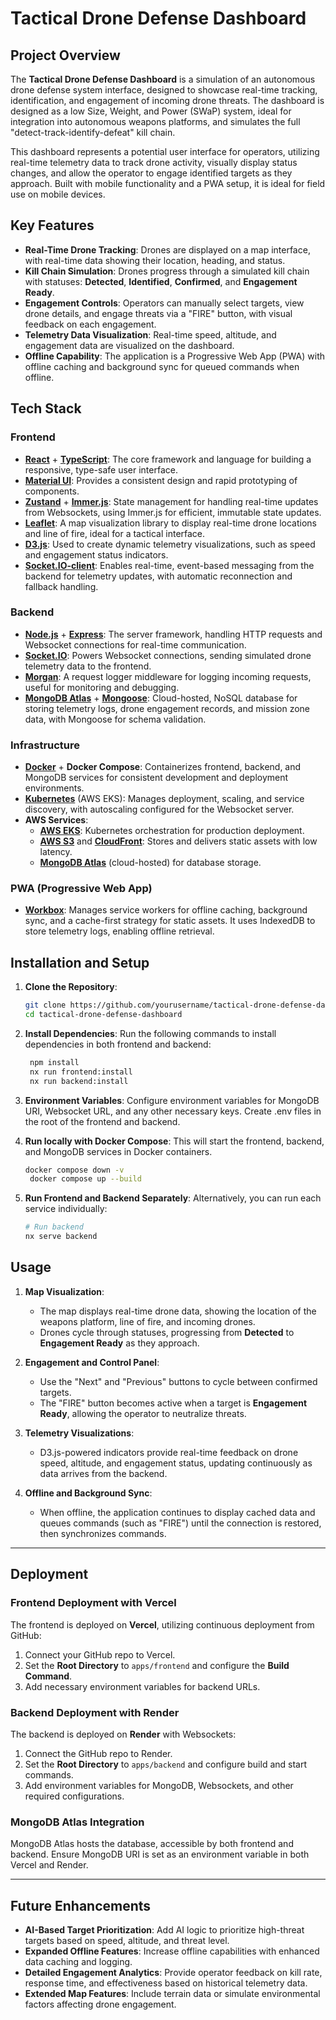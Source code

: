 # Tactical Drone Defense Dashboard

## Project Overview

The **Tactical Drone Defense Dashboard** is a simulation of an autonomous drone defense system interface, designed to showcase real-time tracking, identification, and engagement of incoming drone threats. The dashboard is designed as a low Size, Weight, and Power (SWaP) system, ideal for integration into autonomous weapons platforms, and simulates the full "detect-track-identify-defeat" kill chain.

This dashboard represents a potential user interface for operators, utilizing real-time telemetry data to track drone activity, visually display status changes, and allow the operator to engage identified targets as they approach. Built with mobile functionality and a PWA setup, it is ideal for field use on mobile devices.

## Key Features

- **Real-Time Drone Tracking**: Drones are displayed on a map interface, with real-time data showing their location, heading, and status.
- **Kill Chain Simulation**: Drones progress through a simulated kill chain with statuses: **Detected**, **Identified**, **Confirmed**, and **Engagement Ready**.
- **Engagement Controls**: Operators can manually select targets, view drone details, and engage threats via a "FIRE" button, with visual feedback on each engagement.
- **Telemetry Data Visualization**: Real-time speed, altitude, and engagement data are visualized on the dashboard.
- **Offline Capability**: The application is a Progressive Web App (PWA) with offline caching and background sync for queued commands when offline.

## Tech Stack

### Frontend

- **[React](https://reactjs.org/)** + **[TypeScript](https://www.typescriptlang.org/)**: The core framework and language for building a responsive, type-safe user interface.
- **[Material UI](https://mui.com/)**: Provides a consistent design and rapid prototyping of components.
- **[Zustand](https://github.com/pmndrs/zustand)** + **[Immer.js](https://immerjs.github.io/immer/)**: State management for handling real-time updates from Websockets, using Immer.js for efficient, immutable state updates.
- **[Leaflet](https://leafletjs.com/)**: A map visualization library to display real-time drone locations and line of fire, ideal for a tactical interface.
- **[D3.js](https://d3js.org/)**: Used to create dynamic telemetry visualizations, such as speed and engagement status indicators.
- **[Socket.IO-client](https://socket.io/)**: Enables real-time, event-based messaging from the backend for telemetry updates, with automatic reconnection and fallback handling.

### Backend

- **[Node.js](https://nodejs.org/)** + **[Express](https://expressjs.com/)**: The server framework, handling HTTP requests and Websocket connections for real-time communication.
- **[Socket.IO](https://socket.io/)**: Powers Websocket connections, sending simulated drone telemetry data to the frontend.
- **[Morgan](https://github.com/expressjs/morgan)**: A request logger middleware for logging incoming requests, useful for monitoring and debugging.
- **[MongoDB Atlas](https://www.mongodb.com/cloud/atlas)** + **[Mongoose](https://mongoosejs.com/)**: Cloud-hosted, NoSQL database for storing telemetry logs, drone engagement records, and mission zone data, with Mongoose for schema validation.

### Infrastructure

- **[Docker](https://www.docker.com/)** + **Docker Compose**: Containerizes frontend, backend, and MongoDB services for consistent development and deployment environments.
- **[Kubernetes](https://kubernetes.io/)** (AWS EKS): Manages deployment, scaling, and service discovery, with autoscaling configured for the Websocket server.
- **AWS Services**:
  - **[AWS EKS](https://aws.amazon.com/eks/)**: Kubernetes orchestration for production deployment.
  - **[AWS S3](https://aws.amazon.com/s3/)** and **[CloudFront](https://aws.amazon.com/cloudfront/)**: Stores and delivers static assets with low latency.
  - **[MongoDB Atlas](https://www.mongodb.com/cloud/atlas)** (cloud-hosted) for database storage.

### PWA (Progressive Web App)

- **[Workbox](https://developers.google.com/web/tools/workbox)**: Manages service workers for offline caching, background sync, and a cache-first strategy for static assets. It uses IndexedDB to store telemetry logs, enabling offline retrieval.

## Installation and Setup

1. **Clone the Repository**:

   ```bash
   git clone https://github.com/yourusername/tactical-drone-defense-dashboard.git
   cd tactical-drone-defense-dashboard
   ```

2. **Install Dependencies**:
   Run the following commands to install dependencies in both frontend and backend:

   ```bash
    npm install
    nx run frontend:install
    nx run backend:install
   ```

3. **Environment Variables**:
   Configure environment variables for MongoDB URI, Websocket URL, and any other necessary keys. Create .env files in the root of the frontend and backend.

4. **Run locally with Docker Compose**:
   This will start the frontend, backend, and MongoDB services in Docker containers.

   ```bash
   docker compose down -v
    docker compose up --build
   ```

5. **Run Frontend and Backend Separately**:
   Alternatively, you can run each service individually:
   ```bash
   # Run backend
   nx serve backend
   ```

## Usage

1. **Map Visualization**:

   - The map displays real-time drone data, showing the location of the weapons platform, line of fire, and incoming drones.
   - Drones cycle through statuses, progressing from **Detected** to **Engagement Ready** as they approach.

2. **Engagement and Control Panel**:

   - Use the "Next" and "Previous" buttons to cycle between confirmed targets.
   - The "FIRE" button becomes active when a target is **Engagement Ready**, allowing the operator to neutralize threats.

3. **Telemetry Visualizations**:

   - D3.js-powered indicators provide real-time feedback on drone speed, altitude, and engagement status, updating continuously as data arrives from the backend.

4. **Offline and Background Sync**:
   - When offline, the application continues to display cached data and queues commands (such as "FIRE") until the connection is restored, then synchronizes commands.

---

## Deployment

### Frontend Deployment with Vercel

The frontend is deployed on **Vercel**, utilizing continuous deployment from GitHub:

1. Connect your GitHub repo to Vercel.
2. Set the **Root Directory** to `apps/frontend` and configure the **Build Command**.
3. Add necessary environment variables for backend URLs.

### Backend Deployment with Render

The backend is deployed on **Render** with Websockets:

1. Connect the GitHub repo to Render.
2. Set the **Root Directory** to `apps/backend` and configure build and start commands.
3. Add environment variables for MongoDB, Websockets, and other required configurations.

### MongoDB Atlas Integration

MongoDB Atlas hosts the database, accessible by both frontend and backend. Ensure MongoDB URI is set as an environment variable in both Vercel and Render.

---

## Future Enhancements

- **AI-Based Target Prioritization**: Add AI logic to prioritize high-threat targets based on speed, altitude, and threat level.
- **Expanded Offline Features**: Increase offline capabilities with enhanced data caching and logging.
- **Detailed Engagement Analytics**: Provide operator feedback on kill rate, response time, and effectiveness based on historical telemetry data.
- **Extended Map Features**: Include terrain data or simulate environmental factors affecting drone engagement.

